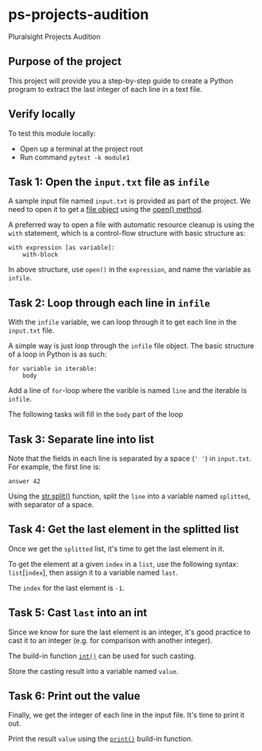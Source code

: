 # ps-projects-audition
Pluralsight Projects Audition

## Purpose of the project
This project will provide you a step-by-step guide to create a Python program to extract the last integer of each line in a text file.

## Verify locally
To test this module locally:
* Open up a terminal at the project root
* Run command `pytest -k module1`


## Task 1: Open the `input.txt` file as `infile`
A sample input file named `input.txt` is provided as part of the project.
We need to open it to get a [file object](https://docs.python.org/3.7/glossary.html#term-file-object) using the [open() method](https://docs.python.org/3/tutorial/inputoutput.html#reading-and-writing-files).

A preferred way to open a file with automatic resource cleanup is using the `with` statement, 
which is a control-flow structure with basic structure as:
```
with expression [as variable]:
    with-block
```

In above structure, use `open()` in the `expression`, and name the variable as `infile`.


## Task 2: Loop through each line in `infile`
With the `infile` variable, we can loop through it to get each line in the `input.txt` file.

A simple way is just loop through the `infile` file object.
The basic structure of a loop in Python is as such:
```
for variable in iterable:
    body
```

Add a line of `for`-loop where the varible is named `line` and the iterable is `infile`.

The following tasks will fill in the `body` part of the loop


## Task 3: Separate line into list
Note that the fields in each line is separated by a space (`' '`) in `input.txt`.
For example, the first line is:
```
answer 42
```

Using the [str.split()](https://docs.python.org/3.7/library/stdtypes.html#str.split) function, split the `line` into a variable named `splitted`, with separator of a space.


## Task 4: Get the last element in the splitted list
Once we get the `splitted` list, it's time to get the last element in it.

To get the element at a given `index` in a `list`, use the following syntax: `list`[`index`], then assign it to a variable named `last`.

The `index` for the last element is `-1`.

## Task 5: Cast `last` into an int
Since we know for sure the last element is an integer, it's good practice to cast it to an integer (e.g. for comparison with another integer).

The build-in function [`int()`](https://docs.python.org/3.7/library/functions.html#int) can be used for such casting.

Store the casting result into a variable named `value`.


## Task 6: Print out the value
Finally, we get the integer of each line in the input file.
It's time to print it out.

Print the result `value` using the [`print()`](https://docs.python.org/3.7/library/functions.html#print) build-in function.
